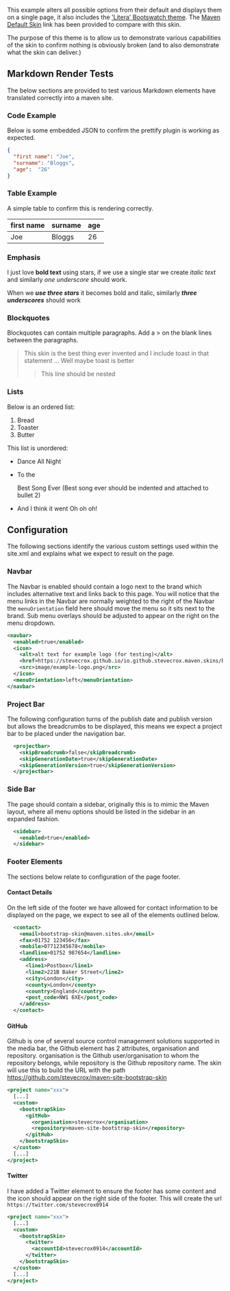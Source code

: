 This example alters all possible options from their default and displays them on a single page, it also includes the ['Litera' Bootswatch theme](https://bootswatch.com/litera/). The [Maven Default Skin](https://maven.apache.org/skins/maven-default-skin/sample/) link has been provided to compare with this skin.

The purpose of this theme is to allow us to demonstrate various capabilities of the skin to confirm nothing is obviously broken (and to also demonstrate what the skin can deliver.)

## Markdown Render Tests

The below sections are provided to test various Markdown elements have translated correctly into a maven site.

### Code Example
Below is some embedded JSON to confirm the prettify plugin is working as expected.

```json
{
  "first name": "Joe",
  "surname": "Bloggs",
  "age":  "26"
}
```
### Table Example
A simple table to confirm this is rendering correctly.

| first name | surname | age |
|------------| ------- | --- |
| Joe        | Bloggs  | 26  |

### Emphasis

I just love **bold text** using stars, if we use a single star we create *italic text* and similarly _one underscore_ should work.

When we ***use three stars*** it becomes bold and italic, similarly ___three underscores___ should work

### Blockquotes

Blockquotes can contain multiple paragraphs. Add a > on the blank lines between the paragraphs.

> This skin is the best thing ever invented and I include toast in that statement
> ...
> Well maybe toast is better
>> This line should be nested

### Lists
Below is an ordered list:
1. Bread
2. Toaster
3. Butter

This list is unordered:
* Dance All Night
* To the

  Best Song Ever (Best song ever should be indented and attached to bullet 2)
* And I think it went Oh oh oh!

## Configuration

The following sections identify the various custom settings used within the site.xml and explains what we expect to result on the page.

### Navbar

The Navbar is enabled should contain a logo next to the brand which includes alternative text and links back to this page. You will notice that the menu links in the Navbar are normally weighted to the right of the Navbar the `menuOrientation` field here should move the menu so it sits next to the brand. Sub menu overlays should be adjusted to appear on the right on the menu dropdown.
```xml
<navbar>
  <enabled>true</enabled>
  <icon>
    <alt>alt text for example logo (for testing)</alt>
    <href>https://stevecrox.github.io/io.github.stevecrox.maven.skins/bootstrap-site-skin-parent</href>
    <src>image/example-logo.png</src>
  </icon>
  <menuOrientation>left</menuOrientation>
</navbar>
```

### Project Bar
The following configuration turns of the publish date and  publish version but allows the breadcrumbs to be displayed, this means we expect a project bar to be placed under the navigation bar. 
```xml
  <projectbar>
    <skipBreadcrumb>false</skipBreadcrumb>
    <skipGenerationDate>true</skipGenerationDate>
    <skipGenerationVersion>true</skipGenerationVersion>
  </projectbar>
```

### Side Bar
The page should contain a sidebar, originally this is to mimic the Maven layout, where all menu options should be listed in the sidebar in an expanded fashion.
```xml
  <sidebar>
    <enabled>true</enabled>
  </sidebar>
```

### Footer Elements

The sections below relate to configuration of the page footer.

#### Contact Details

On the left side of the footer we have allowed for contact information to be displayed on the page, we expect to see all of the elements outlined below.

```xml
  <contact>
    <email>bootstrap-skin@maven.sites.uk</email>
    <fax>01752 123456</fax>
    <mobile>07712345678</mobile>
    <landline>01752 987654</landline>
    <address>
      <line1>Postbox</line1>
      <line2>221B Baker Street</line2>
      <city>London</city>
      <county>London</county>
      <country>England</country>
      <post_code>NW1 6XE</post_code>
    </address>
  </contact>
```

#### GitHub
Github is one of several source control management solutions supported in the media bar, the Github element has 2 attributes, organisation and repository. organisation is the Github user/organisation to whom the repository belongs, while repository is the Github repository name. The skin will use this to build the URL with the path https://github.com/stevecrox/maven-site-bootstrap-skin
```xml
<project name="xxx">
  [...]
  <custom>
    <bootstrapSkin>
      <gitHub>
        <organisation>stevecrox</organisation>
        <repository>maven-site-bootstrap-skin</repository>
      </gitHub>
    </bootstrapSkin>
  </custom>
  [...]
</project>
```

#### Twitter
I have added a Twitter element to ensure the footer has some content and the icon should appear on the right side of the footer. This will create the url `https://twitter.com/stevecrox0914`

```xml
<project name="xxx">
  [...]
  <custom>
    <bootstrapSkin>
      <twitter>
        <accountId>stevecrox0914</accountId>
      </twitter>
    </bootstrapSkin>
  </custom>
  [...]
</project>
```